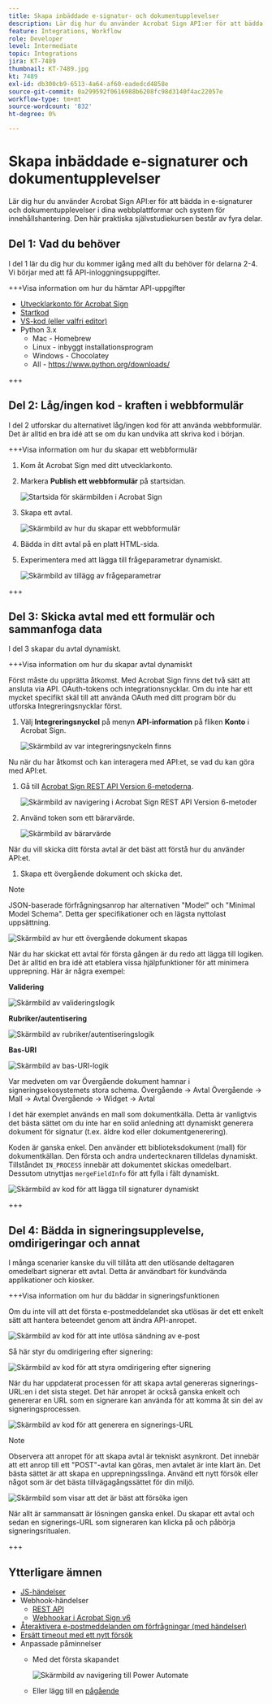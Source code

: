 ```yaml
---
title: Skapa inbäddade e-signatur- och dokumentupplevelser
description: Lär dig hur du använder Acrobat Sign API:er för att bädda in e-signatur- och dokumentupplevelser i dina webbplattformar och system för innehålls- och dokumenthantering
feature: Integrations, Workflow
role: Developer
level: Intermediate
topic: Integrations
jira: KT-7489
thumbnail: KT-7489.jpg
kt: 7489
exl-id: db300cb9-6513-4a64-af60-eadedcd4858e
source-git-commit: 0a299592f0616988b6208fc98d3140f4ac22057e
workflow-type: tm+mt
source-wordcount: '832'
ht-degree: 0%

---
```


# Skapa inbäddade e-signaturer och dokumentupplevelser

Lär dig hur du använder Acrobat Sign API:er för att bädda in e-signaturer och dokumentupplevelser i dina webbplattformar och system för innehållshantering. Den här praktiska självstudiekursen består av fyra delar.

## Del 1: Vad du behöver

I del 1 lär du dig hur du kommer igång med allt du behöver för delarna 2-4. Vi börjar med att få API-inloggningsuppgifter.

+++Visa information om hur du hämtar API-uppgifter

* [Utvecklarkonto för Acrobat Sign](https://www.adobe.com/acrobat/business/developer-form.html)
* [Startkod](https://github.com/benvanderberg/adobe-sign-api-tutorial)
* [VS-kod (eller valfri editor)](https://code.visualstudio.com)
* Python 3.x
   * Mac - Homebrew
   * Linux - inbyggt installationsprogram
   * Windows - Chocolatey
   * All - https://www.python.org/downloads/

+++

## Del 2: Låg/ingen kod - kraften i webbformulär

I del 2 utforskar du alternativet låg/ingen kod för att använda webbformulär. Det är alltid en bra idé att se om du kan undvika att skriva kod i början.

+++Visa information om hur du skapar ett webbformulär

1. Kom åt Acrobat Sign med ditt utvecklarkonto.

1. Markera **Publish ett webbformulär** på startsidan.

   ![Startsida för skärmbilden i Acrobat Sign](assets/embeddedesignature/embed_1.png)

1. Skapa ett avtal.

   ![Skärmbild av hur du skapar ett webbformulär](assets/embeddedesignature/embed_2.png)

1. Bädda in ditt avtal på en platt HTML-sida.

1. Experimentera med att lägga till frågeparametrar dynamiskt.

   ![Skärmbild av tillägg av frågeparametrar](assets/embeddedesignature/embed_3.png)

+++

## Del 3: Skicka avtal med ett formulär och sammanfoga data

I del 3 skapar du avtal dynamiskt.

+++Visa information om hur du skapar avtal dynamiskt

Först måste du upprätta åtkomst. Med Acrobat Sign finns det två sätt att ansluta via API. OAuth-tokens och integrationsnycklar. Om du inte har ett mycket specifikt skäl till att använda OAuth med ditt program bör du utforska Integreringsnycklar först.

1. Välj **Integreringsnyckel** på menyn **API-information** på fliken **Konto** i Acrobat Sign.

   ![Skärmbild av var integreringsnyckeln finns](assets/embeddedesignature/embed_4.png)

Nu när du har åtkomst och kan interagera med API:et, se vad du kan göra med API:et.

1. Gå till [Acrobat Sign REST API Version 6-metoderna](http://adobesign.com/public/docs/restapi/v6).

   ![Skärmbild av navigering i Acrobat Sign REST API Version 6-metoder](assets/embeddedesignature/embed_5.png)

1. Använd token som ett bärarvärde.

   ![Skärmbild av bärarvärde](assets/embeddedesignature/embed_6.png)

När du vill skicka ditt första avtal är det bäst att förstå hur du använder API:et.

1. Skapa ett övergående dokument och skicka det.

>[!NOTE]
>
>JSON-baserade förfrågningsanrop har alternativen &quot;Model&quot; och &quot;Minimal Model Schema&quot;. Detta ger specifikationer och en lägsta nyttolast uppsättning.

![Skärmbild av hur ett övergående dokument skapas](assets/embeddedesignature/embed_7.png)

När du har skickat ett avtal för första gången är du redo att lägga till logiken. Det är alltid en bra idé att etablera vissa hjälpfunktioner för att minimera upprepning. Här är några exempel:

**Validering**

![Skärmbild av valideringslogik](assets/embeddedesignature/embed_8.png)

**Rubriker/autentisering**

![Skärmbild av rubriker/autentiseringslogik](assets/embeddedesignature/embed_9.png)

**Bas-URI**

![Skärmbild av bas-URI-logik](assets/embeddedesignature/embed_10.png)

Var medveten om var Övergående dokument hamnar i signeringsekosystemets stora schema.
Övergående -> Avtal
Övergående -> Mall -> Avtal
Övergående -> Widget -> Avtal

I det här exemplet används en mall som dokumentkälla. Detta är vanligtvis det bästa sättet om du inte har en solid anledning att dynamiskt generera dokument för signatur (t.ex. äldre kod eller dokumentgenerering).

Koden är ganska enkel. Den använder ett biblioteksdokument (mall) för dokumentkällan. Den första och andra undertecknaren tilldelas dynamiskt. Tillståndet `IN_PROCESS` innebär att dokumentet skickas omedelbart. Dessutom utnyttjas `mergeFieldInfo` för att fylla i fält dynamiskt.

![Skärmbild av kod för att lägga till signaturer dynamiskt](assets/embeddedesignature/embed_11.png)

+++

## Del 4: Bädda in signeringsupplevelse, omdirigeringar och annat

I många scenarier kanske du vill tillåta att den utlösande deltagaren omedelbart signerar ett avtal. Detta är användbart för kundvända applikationer och kiosker.

+++Visa information om hur du bäddar in signeringsfunktionen

Om du inte vill att det första e-postmeddelandet ska utlösas är det ett enkelt sätt att hantera beteendet genom att ändra API-anropet.

![Skärmbild av kod för att inte utlösa sändning av e-post](assets/embeddedesignature/embed_12.png)

Så här styr du omdirigering efter signering:

![Skärmbild av kod för att styra omdirigering efter signering](assets/embeddedesignature/embed_13.png)

När du har uppdaterat processen för att skapa avtal genereras signerings-URL:en i det sista steget. Det här anropet är också ganska enkelt och genererar en URL som en signerare kan använda för att komma åt sin del av signeringsprocessen.

![Skärmbild av kod för att generera en signerings-URL](assets/embeddedesignature/embed_14.png)

>[!NOTE]
>
>Observera att anropet för att skapa avtal är tekniskt asynkront. Det innebär att ett anrop till ett &quot;POST&quot;-avtal kan göras, men avtalet är inte klart än. Det bästa sättet är att skapa en upprepningsslinga. Använd ett nytt försök eller något som är det bästa tillvägagångssättet för din miljö.

![Skärmbild som visar att det är bäst att försöka igen](assets/embeddedesignature/embed_15.png)

När allt är sammansatt är lösningen ganska enkel. Du skapar ett avtal och sedan en signerings-URL som signeraren kan klicka på och påbörja signeringsritualen.

+++

## Ytterligare ämnen

* [JS-händelser](https://www.adobe.io/apis/documentcloud/sign/docs.html#!adobedocs/adobe-sign/master/events.md)
* Webhook-händelser
   * [REST API](https://sign-acs.na1.echosign.com/public/docs/restapi/v6#!/webhooks/createWebhook)
   * [Webhookar i Acrobat Sign v6](https://www.adobe.io/apis/documentcloud/sign/docs.html#!adobedocs/adobe-sign/master/webhooks.md)
* [Återaktivera e-postmeddelanden om förfrågningar (med händelser)](https://sign-acs.na1.echosign.com/public/docs/restapi/v6#!/agreements/updateAgreement)
* [Ersätt timeout med ett nytt försök](https://stackoverflow.com/questions/23267409/how-to-implement-retry-mechanism-into-python-requests-library)
* Anpassade påminnelser
   * Med det första skapandet

     ![Skärmbild av navigering till Power Automate](assets/embeddedesignature/embed_16.png)

   * Eller lägg till en [pågående](https://sign-acs.na1.echosign.com/public/docs/restapi/v6#!/agreements/createReminderOnParticipant)
